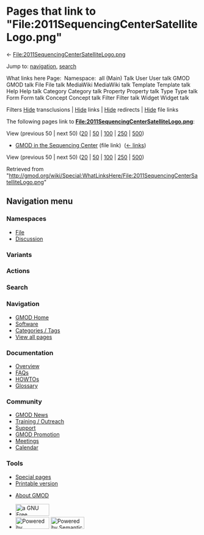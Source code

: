 <div id="mw-page-base" class="noprint">

</div>

<div id="mw-head-base" class="noprint">

</div>

<div id="content" class="mw-body" role="main">

<span id="top"></span>

<div id="mw-js-message" style="display:none;">

</div>



# <span dir="auto">Pages that link to "File:2011SequencingCenterSatelliteLogo.png"</span>

<div id="bodyContent">

<div id="contentSub">

←
[File:2011SequencingCenterSatelliteLogo.png](/wiki/File:2011SequencingCenterSatelliteLogo.png "File:2011SequencingCenterSatelliteLogo.png")

</div>

<div id="jump-to-nav" class="mw-jump">

Jump to: [navigation](#mw-navigation), [search](#p-search)

</div>

<div id="mw-content-text">

What links here Page:  Namespace:  all (Main) Talk User User talk GMOD
GMOD talk File File talk MediaWiki MediaWiki talk Template Template talk
Help Help talk Category Category talk Property Property talk Type Type
talk Form Form talk Concept Concept talk Filter Filter talk Widget
Widget talk

Filters
[Hide](/mediawiki/index.php?title=Special:WhatLinksHere/File:2011SequencingCenterSatelliteLogo.png&hidetrans=1 "Special:WhatLinksHere/File:2011SequencingCenterSatelliteLogo.png")
transclusions \|
[Hide](/mediawiki/index.php?title=Special:WhatLinksHere/File:2011SequencingCenterSatelliteLogo.png&hidelinks=1 "Special:WhatLinksHere/File:2011SequencingCenterSatelliteLogo.png")
links \|
[Hide](/mediawiki/index.php?title=Special:WhatLinksHere/File:2011SequencingCenterSatelliteLogo.png&hideredirs=1 "Special:WhatLinksHere/File:2011SequencingCenterSatelliteLogo.png")
redirects \|
[Hide](/mediawiki/index.php?title=Special:WhatLinksHere/File:2011SequencingCenterSatelliteLogo.png&hideimages=1 "Special:WhatLinksHere/File:2011SequencingCenterSatelliteLogo.png")
file links

The following pages link to
**[File:2011SequencingCenterSatelliteLogo.png](/wiki/File:2011SequencingCenterSatelliteLogo.png "File:2011SequencingCenterSatelliteLogo.png")**:

View (previous 50 \| next 50)
([20](/mediawiki/index.php?title=Special:WhatLinksHere/File:2011SequencingCenterSatelliteLogo.png&limit=20 "Special:WhatLinksHere/File:2011SequencingCenterSatelliteLogo.png")
\|
[50](/mediawiki/index.php?title=Special:WhatLinksHere/File:2011SequencingCenterSatelliteLogo.png&limit=50 "Special:WhatLinksHere/File:2011SequencingCenterSatelliteLogo.png")
\|
[100](/mediawiki/index.php?title=Special:WhatLinksHere/File:2011SequencingCenterSatelliteLogo.png&limit=100 "Special:WhatLinksHere/File:2011SequencingCenterSatelliteLogo.png")
\|
[250](/mediawiki/index.php?title=Special:WhatLinksHere/File:2011SequencingCenterSatelliteLogo.png&limit=250 "Special:WhatLinksHere/File:2011SequencingCenterSatelliteLogo.png")
\|
[500](/mediawiki/index.php?title=Special:WhatLinksHere/File:2011SequencingCenterSatelliteLogo.png&limit=500 "Special:WhatLinksHere/File:2011SequencingCenterSatelliteLogo.png"))

- [GMOD in the Sequencing
  Center](/wiki/GMOD_in_the_Sequencing_Center "GMOD in the Sequencing Center")
  (file link) ‎ <span class="mw-whatlinkshere-tools">([←
  links](/mediawiki/index.php?title=Special:WhatLinksHere&target=GMOD+in+the+Sequencing+Center "Special:WhatLinksHere"))</span>

View (previous 50 \| next 50)
([20](/mediawiki/index.php?title=Special:WhatLinksHere/File:2011SequencingCenterSatelliteLogo.png&limit=20 "Special:WhatLinksHere/File:2011SequencingCenterSatelliteLogo.png")
\|
[50](/mediawiki/index.php?title=Special:WhatLinksHere/File:2011SequencingCenterSatelliteLogo.png&limit=50 "Special:WhatLinksHere/File:2011SequencingCenterSatelliteLogo.png")
\|
[100](/mediawiki/index.php?title=Special:WhatLinksHere/File:2011SequencingCenterSatelliteLogo.png&limit=100 "Special:WhatLinksHere/File:2011SequencingCenterSatelliteLogo.png")
\|
[250](/mediawiki/index.php?title=Special:WhatLinksHere/File:2011SequencingCenterSatelliteLogo.png&limit=250 "Special:WhatLinksHere/File:2011SequencingCenterSatelliteLogo.png")
\|
[500](/mediawiki/index.php?title=Special:WhatLinksHere/File:2011SequencingCenterSatelliteLogo.png&limit=500 "Special:WhatLinksHere/File:2011SequencingCenterSatelliteLogo.png"))

</div>

<div class="printfooter">

Retrieved from
"<http://gmod.org/wiki/Special:WhatLinksHere/File:2011SequencingCenterSatelliteLogo.png>"

</div>

<div id="catlinks" class="catlinks catlinks-allhidden">

</div>

<div class="visualClear">

</div>

</div>

</div>

<div id="mw-navigation">

## Navigation menu

<div id="mw-head">



<div id="left-navigation">

<div id="p-namespaces" class="vectorTabs" role="navigation"
aria-labelledby="p-namespaces-label">

### Namespaces

- <span id="ca-nstab-image"><a href="/wiki/File:2011SequencingCenterSatelliteLogo.png" accesskey="c"
  title="View the file page [c]">File</a></span>
- <span id="ca-talk"><a
  href="/mediawiki/index.php?title=File_talk:2011SequencingCenterSatelliteLogo.png&amp;action=edit&amp;redlink=1"
  accesskey="t"
  title="Discussion about the content page [t]">Discussion</a></span>

</div>

<div id="p-variants" class="vectorMenu emptyPortlet" role="navigation"
aria-labelledby="p-variants-label">

### 

### Variants[](#)

<div class="menu">

</div>

</div>

</div>

<div id="right-navigation">



<div id="p-cactions" class="vectorMenu emptyPortlet" role="navigation"
aria-labelledby="p-cactions-label">

### Actions[](#)

<div class="menu">

</div>

</div>

<div id="p-search" role="search">

### Search

<div id="simpleSearch">

</div>

</div>

</div>

</div>

<div id="mw-panel">

<div id="p-logo" role="banner">

<a href="/wiki/Main_Page"
style="background-image: url(http://gmod.org/images/GMOD-cogs.png);"
title="Visit the main page"></a>

</div>

<div id="p-Navigation" class="portal" role="navigation"
aria-labelledby="p-Navigation-label">

### Navigation

<div class="body">

- <span id="n-GMOD-Home">[GMOD Home](/wiki/Main_Page)</span>
- <span id="n-Software">[Software](/wiki/GMOD_Components)</span>
- <span id="n-Categories-.2F-Tags">[Categories /
  Tags](/wiki/Categories)</span>
- <span id="n-View-all-pages">[View all
  pages](/wiki/Special:AllPages)</span>

</div>

</div>

<div id="p-Documentation" class="portal" role="navigation"
aria-labelledby="p-Documentation-label">

### Documentation

<div class="body">

- <span id="n-Overview">[Overview](/wiki/Overview)</span>
- <span id="n-FAQs">[FAQs](/wiki/Category:FAQ)</span>
- <span id="n-HOWTOs">[HOWTOs](/wiki/Category:HOWTO)</span>
- <span id="n-Glossary">[Glossary](/wiki/Glossary)</span>

</div>

</div>

<div id="p-Community" class="portal" role="navigation"
aria-labelledby="p-Community-label">

### Community

<div class="body">

- <span id="n-GMOD-News">[GMOD News](/wiki/GMOD_News)</span>
- <span id="n-Training-.2F-Outreach">[Training /
  Outreach](/wiki/Training_and_Outreach)</span>
- <span id="n-Support">[Support](/wiki/Support)</span>
- <span id="n-GMOD-Promotion">[GMOD
  Promotion](/wiki/GMOD_Promotion)</span>
- <span id="n-Meetings">[Meetings](/wiki/Meetings)</span>
- <span id="n-Calendar">[Calendar](/wiki/Calendar)</span>

</div>

</div>

<div id="p-tb" class="portal" role="navigation"
aria-labelledby="p-tb-label">

### Tools

<div class="body">

- <span id="t-specialpages"><a href="/wiki/Special:SpecialPages" accesskey="q"
  title="A list of all special pages [q]">Special pages</a></span>
- <span id="t-print"><a
  href="/mediawiki/index.php?title=Special:WhatLinksHere/File:2011SequencingCenterSatelliteLogo.png&amp;printable=yes"
  rel="alternate" accesskey="p"
  title="Printable version of this page [p]">Printable version</a></span>

</div>

</div>

</div>

</div>

<div id="footer" role="contentinfo">

- <span id="footer-places-about">[About
  GMOD](/wiki/GMOD:About "GMOD:About")</span>

<!-- -->

- <span id="footer-copyrightico">[<img src="http://www.gnu.org/graphics/gfdl-logo-small.png" width="88"
  height="31" alt="a GNU Free Documentation License" />](http://www.gnu.org/licenses/fdl-1.3.html)</span>
- <span id="footer-poweredbyico">[<img src="/mediawiki/skins/common/images/poweredby_mediawiki_88x31.png"
  width="88" height="31" alt="Powered by MediaWiki" />](//www.mediawiki.org/)
  [<img
  src="/mediawiki/extensions/SemanticMediaWiki/includes/../resources/images/smw_button.png"
  width="88" height="31" alt="Powered by Semantic MediaWiki" />](https://www.semantic-mediawiki.org/wiki/Semantic_MediaWiki)</span>

<div style="clear:both">

</div>

</div>
